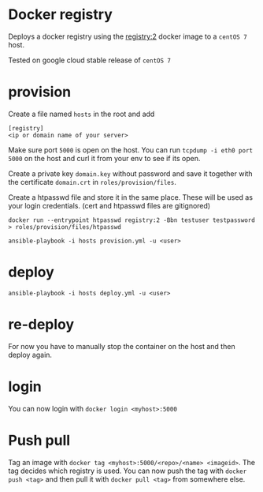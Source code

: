 # Docker registry

Deploys a docker registry using the [registry:2](https://github.com/docker/distribution/blob/master/docs/deploying.md) docker image to a `centOS 7` host.

Tested on google cloud stable release of `centOS 7`

# provision

Create a file named `hosts` in the root and add
```
[registry]
<ip or domain name of your server>
```


Make sure port `5000` is open on the host. You can run `tcpdump -i eth0 port 5000` on the host and curl it from your env to see if its open.

Create a private key `domain.key` without password and save it together with the certificate `domain.crt` in `roles/provision/files`.

Create a htpasswd file and store it in the same place. These will be used as your login credentials.
(cert and htpasswd files are gitignored)

`docker run --entrypoint htpasswd registry:2 -Bbn testuser testpassword > roles/provision/files/htpasswd`

`ansible-playbook -i hosts provision.yml -u <user>`


# deploy

`ansible-playbook -i hosts deploy.yml -u <user>`

# re-deploy

For now you have to manually stop the container on the host and then deploy again.

# login

You can now login with `docker login <myhost>:5000`

# Push pull

Tag an image with `docker tag <myhost>:5000/<repo>/<name> <imageid>`. The tag decides which registry is used.
You can now push the tag with `docker push <tag>` and then pull it with `docker pull <tag>` from somewhere else.
